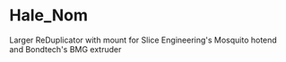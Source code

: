 # Hale_Nom
Larger ReDuplicator with mount for Slice Engineering's Mosquito hotend and Bondtech's BMG extruder
